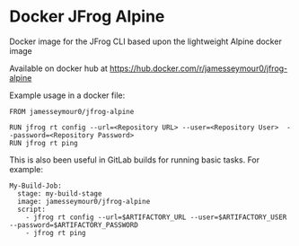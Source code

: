# Docker JFrog Alpine
Docker image for the JFrog CLI based upon the lightweight Alpine docker image

Available on docker hub at https://hub.docker.com/r/jamesseymour0/jfrog-alpine

Example usage in a docker file:
```
FROM jamesseymour0/jfrog-alpine

RUN jfrog rt config --url=<Repository URL> --user=<Repository User>  --password=<Repository Password>
RUN jfrog rt ping
```

This is also been useful in GitLab builds for running basic tasks. For example:

```
My-Build-Job:
  stage: my-build-stage
  image: jamesseymour0/jfrog-alpine
  script:
    - jfrog rt config --url=$ARTIFACTORY_URL --user=$ARTIFACTORY_USER --password=$ARTIFACTORY_PASSWORD
    - jfrog rt ping
```
